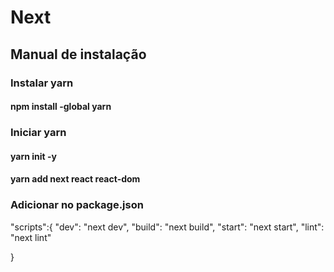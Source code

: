 # Next

## Manual de instalação

### Instalar yarn

#### npm install -global yarn

### Iniciar yarn

#### yarn init -y

#### yarn add next react react-dom

### Adicionar no package.json

"scripts":{
    "dev": "next dev",
    "build": "next build",
    "start": "next start",
    "lint":  "next lint"
    
  }

